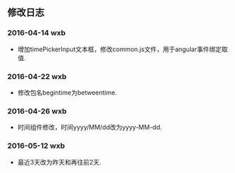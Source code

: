 ## 修改日志

### 2016-04-14 wxb
- 增加timePickerInput文本框，修改common.js文件，用于angular事件绑定取值.

### 2016-04-22 wxb
- 修改包名begintime为betweentime.

### 2016-04-26 wxb
- 时间组件修改，时间yyyy/MM/dd改为yyyy-MM-dd.

### 2016-05-12 wxb
- 最近3天改为昨天和再往前2天.